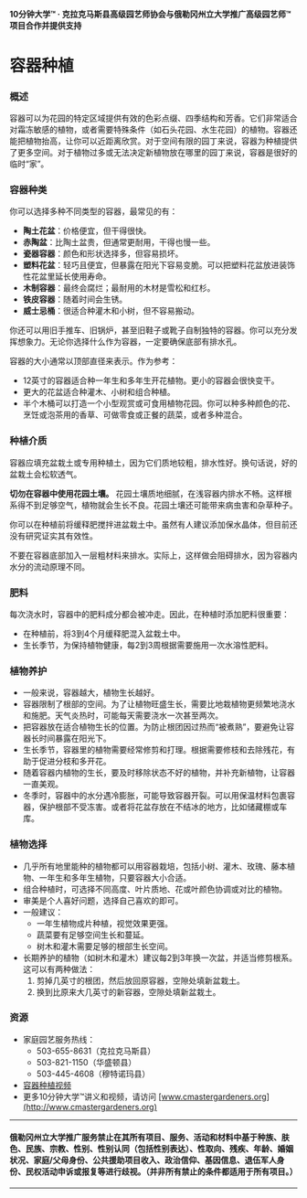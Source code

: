 #### 10分钟大学™ · 克拉克马斯县高级园艺师协会与俄勒冈州立大学推广高级园艺师™项目合作并提供支持

# 容器种植

### 概述

容器可以为花园的特定区域提供有效的色彩点缀、四季结构和芳香。它们非常适合对霜冻敏感的植物，或者需要特殊条件（如石头花园、水生花园）的植物。容器还能把植物抬高，让你可以近距离欣赏。对于空间有限的园丁来说，容器为种植提供了更多空间。对于植物过多或无法决定新植物放在哪里的园丁来说，容器是很好的临时“家”。

### 容器种类

你可以选择多种不同类型的容器，最常见的有：

- **陶土花盆**：价格便宜，但干得很快。
- **赤陶盆**：比陶土盆贵，但通常更耐用，干得也慢一些。
- **瓷器容器**：颜色和形状选择多，但容易损坏。
- **塑料花盆**：轻巧且便宜，但暴露在阳光下容易变脆。可以把塑料花盆放进装饰性花盆里延长使用寿命。
- **木制容器**：最终会腐烂；最耐用的木材是雪松和红杉。
- **铁皮容器**：随着时间会生锈。
- **威士忌桶**：很适合种灌木和小树，但不容易搬动。

你还可以用旧手推车、旧锅炉，甚至旧鞋子或靴子自制独特的容器。你可以充分发挥想象力。无论你选择什么作为容器，一定要确保底部有排水孔。

容器的大小通常以顶部直径来表示。作为参考：

- 12英寸的容器适合种一年生和多年生开花植物。更小的容器会很快变干。
- 更大的花盆适合种灌木、小树和组合种植。
- 半个木桶可以打造一个小型观赏或可食用植物花园。你可以种多种颜色的花、烹饪或泡茶用的香草、可做零食或正餐的蔬菜，或者多种混合。

### 种植介质

容器应填充盆栽土或专用种植土，因为它们质地较粗，排水性好。换句话说，好的盆栽土会松软透气。

**切勿在容器中使用花园土壤。** 花园土壤质地细腻，在浅容器内排水不畅。这样根系得不到足够空气，植物就会生长不良。花园土壤还可能带来病虫害和杂草种子。

你可以在种植前将缓释肥搅拌进盆栽土中。虽然有人建议添加保水晶体，但目前还没有研究证实其有效性。

不要在容器底部加入一层粗材料来排水。实际上，这样做会阻碍排水，因为容器内水分的流动原理不同。

### 肥料

每次浇水时，容器中的肥料成分都会被冲走。因此，在种植时添加肥料很重要：

- 在种植前，将3到4个月缓释肥混入盆栽土中。
- 生长季节，为保持植物健康，每2到3周根据需要施用一次水溶性肥料。

### 植物养护

- 一般来说，容器越大，植物生长越好。
- 容器限制了根部的空间。为了让植物旺盛生长，需要比地栽植物更频繁地浇水和施肥。天气炎热时，可能每天需要浇水一次甚至两次。
- 把容器放在适合植物生长的位置。为防止根团因过热而“被煮熟”，要避免让容器长时间暴露在阳光下。
- 生长季节，容器里的植物需要经常修剪和打理。根据需要修枝和去除残花，有助于促进分枝和多开花。
- 随着容器内植物的生长，要及时移除状态不好的植物，并补充新植物，让容器一直美观。
- 冬季时，容器中的水分遇冷膨胀，可能导致容器开裂。可以用保温材料包裹容器，保护根部不受冻害。或者将花盆存放在不结冰的地方，比如储藏棚或车库。

### 植物选择

- 几乎所有地里能种的植物都可以用容器栽培，包括小树、灌木、玫瑰、藤本植物、一年生和多年生植物，只要容器大小合适。
- 组合种植时，可选择不同高度、叶片质地、花或叶颜色协调或对比的植物。
- 审美是个人喜好问题，选择自己喜欢的即可。
- 一般建议：
  - 一年生植物成片种植，视觉效果更强。
  - 蔬菜要有足够空间生长和蔓延。
  - 树木和灌木需要足够的根部生长空间。
- 长期养护的植物（如树木和灌木）建议每2到3年换一次盆，并适当修剪根系。这可以有两种做法：
  1. 剪掉几英寸的根团，然后放回原容器，空隙处填新盆栽土。
  2. 换到比原来大几英寸的新容器，空隙处填新盆栽土。

### 资源

- 家庭园艺服务热线：
  - 503-655-8631（克拉克马斯县）
  - 503-821-1150（华盛顿县）
  - 503-445-4608（穆特诺玛县）
- [容器种植视频](https://www.youtube.com/watch?v=wHnYV-kgJ0c)
- 更多10分钟大学™讲义和视频，请访问 [www.cmastergardeners.org](http://www.cmastergardeners.org)

---

#### 俄勒冈州立大学推广服务禁止在其所有项目、服务、活动和材料中基于种族、肤色、民族、宗教、性别、性别认同（包括性别表达）、性取向、残疾、年龄、婚姻状况、家庭/父母身份、公共援助项目收入、政治信仰、基因信息、退伍军人身份、民权活动申诉或报复等进行歧视。（并非所有禁止的条件都适用于所有项目。）
---